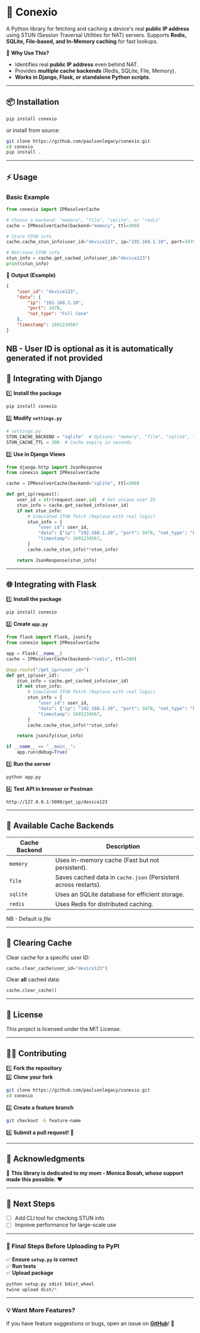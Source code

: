 # **📜 Conexio**  

A Python library for fetching and caching a device's real **public IP address** using STUN (Session Traversal Utilities for NAT) servers. Supports **Redis, SQLite, File-based, and In-Memory caching** for fast lookups.

📌 **Why Use This?**  
- Identifies real **public IP address** even behind NAT.  
- Provides **multiple cache backends** (Redis, SQLite, File, Memory).  
- **Works in Django, Flask, or standalone Python scripts**.  

---

## **📦 Installation**  

```bash
pip install conexio
```
or install from source:  
```bash
git clone https://github.com/paulsonlegacy/conexio.git
cd conexio
pip install .
```

---

## **⚡ Usage**
### **Basic Example**
```python
from conexio import IPResolverCache

# Choose a backend: "memory", "file", "sqlite", or "redis"
cache = IPResolverCache(backend="memory", ttl=300)

# Store STUN info
cache.cache_stun_info(user_id="device123", ip="192.168.1.10", port=3478, nat_type="Full Cone", timestamp=1691234567)

# Retrieve STUN info
stun_info = cache.get_cached_info(user_id="device123")
print(stun_info)
```

📌 **Output (Example)**  
```json
{
    "user_id": "device123",
    "data": {
        "ip": "192.168.1.10",
        "port": 3478,
        "nat_type": "Full Cone"
    },
    "timestamp": 1691234567
}
```

NB - User ID is optional as it is automatically generated if not provided
---

## **🔌 Integrating with Django**
1️⃣ **Install the package**  
```bash
pip install conexio
```
2️⃣ **Modify `settings.py`**  
```python
# settings.py
STUN_CACHE_BACKEND = "sqlite"  # Options: "memory", "file", "sqlite", "redis"
STUN_CACHE_TTL = 300  # Cache expiry in seconds
```

3️⃣ **Use in Django Views**  
```python
from django.http import JsonResponse
from conexio import IPResolverCache

cache = IPResolverCache(backend="sqlite", ttl=300)

def get_ip(request):
    user_id = str(request.user.id)  # Get unique user ID
    stun_info = cache.get_cached_info(user_id)
    if not stun_info:
        # Simulated STUN fetch (Replace with real logic)
        stun_info = {
            "user_id": user_id,
            "data": {"ip": "192.168.1.10", "port": 3478, "nat_type": "Full Cone"},
            "timestamp": 1691234567,
        }
        cache.cache_stun_info(**stun_info)

    return JsonResponse(stun_info)
```

---

## **🌐 Integrating with Flask**
1️⃣ **Install the package**  
```bash
pip install conexio
```

2️⃣ **Create `app.py`**
```python
from flask import Flask, jsonify
from conexio import IPResolverCache

app = Flask(__name__)
cache = IPResolverCache(backend="redis", ttl=300)

@app.route("/get_ip/<user_id>")
def get_ip(user_id):
    stun_info = cache.get_cached_info(user_id)
    if not stun_info:
        # Simulated STUN fetch (Replace with real logic)
        stun_info = {
            "user_id": user_id,
            "data": {"ip": "192.168.1.10", "port": 3478, "nat_type": "Full Cone"},
            "timestamp": 1691234567,
        }
        cache.cache_stun_info(**stun_info)

    return jsonify(stun_info)

if __name__ == "__main__":
    app.run(debug=True)
```
3️⃣ **Run the server**  
```bash
python app.py
```

4️⃣ **Test API in browser or Postman**  
```
http://127.0.0.1:5000/get_ip/device123
```

---

## **💾 Available Cache Backends**
| Cache Backend | Description |
|--------------|------------|
| `memory` | Uses in-memory cache (Fast but not persistent). |
| `file` | Saves cached data in `cache.json` (Persistent across restarts). |
| `sqlite` | Uses an SQLite database for efficient storage. |
| `redis` | Uses Redis for distributed caching. |

NB - Default is *file*

---

## **🔧 Clearing Cache**
Clear cache for a specific user ID:  
```python
cache.clear_cache(user_id="device123")
```
Clear **all** cached data:  
```python
cache.clear_cache()
```

---

## **📜 License**
This project is licensed under the MIT License.

---

## **👨‍💻 Contributing**
1️⃣ **Fork the repository**  
2️⃣ **Clone your fork**  
```bash
git clone https://github.com/paulsonlegacy/conexio.git
cd conexio
```
3️⃣ **Create a feature branch**  
```bash
git checkout -b feature-name
```
4️⃣ **Submit a pull request!** 🚀

---

## **🙌 Acknowledgments**
🎉 **This library is dedicated to my mom - Monica Bosah, whose support made this possible.** ❤️  

---

## **🚀 Next Steps**
- [ ] Add CLI tool for checking STUN info  
- [ ] Improve performance for large-scale use  

---

### **📌 Final Steps Before Uploading to PyPI**
✅ **Ensure `setup.py` is correct**  
✅ **Run tests**  
✅ **Upload package**  
```bash
python setup.py sdist bdist_wheel
twine upload dist/*
```

---

### **💡 Want More Features?**
If you have feature suggestions or bugs, open an issue on **[GitHub](https://github.com/paulsonlegacy/conexio/issues)**! 🚀  
